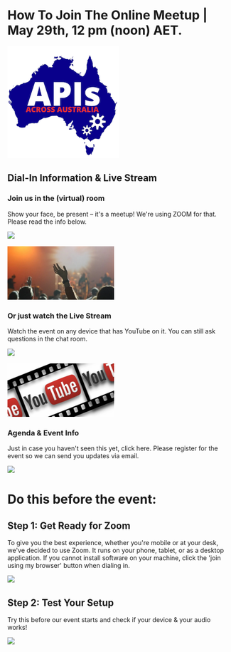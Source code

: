 # How To Join The Online Meetup | May 29th, 12 pm (noon) AET.


![](./resources/a3-v2-small.png)

## Dial-In Information & Live Stream

### Join us in the (virtual) room

Show your face, be present – it's a meetup! We're using ZOOM for that. Please read the info below.

[![](https://img.shields.io/badge/-Join%20With%20Zoom-critical)
](https://us02web.zoom.us/j/83643128927)

![](./resources/room2.png)

### Or just watch the Live Stream

Watch the event on any device that has YouTube on it. You can still ask questions in the chat room.

[![](https://img.shields.io/badge/-Watch%20On%20YouTube-critical)
](https://www.youtube.com/watch?v=DjVpkWliAP4)

![](./resources/yt2.png)

### Agenda & Event Info
Just in case you haven't seen this yet, click here. Please register for the event so we can send you updates via email.

[![](https://img.shields.io/badge/-See%20the%20Agenda%20%26%20RSVP-critical)](https://www.eventbrite.com)


# Do this before the event:

## Step 1: Get Ready for Zoom

To give you the best experience, whether you're mobile or at your desk, we've decided to use Zoom. It runs on your phone, tablet, or as a desktop application. If you cannot install software on your machine, click the 'join using my browser' button when dialing in.

[![](https://img.shields.io/badge/-Get%20Zoom-critical)
](http://zoom.us/)

## Step 2: Test Your Setup

Try this before our event starts and check if your device & your audio works!

[![](https://img.shields.io/badge/-Try%20Test%20Meeting-critical)
](http://zoom.us/test/)




